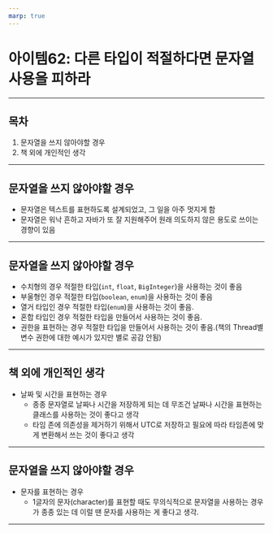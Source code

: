 ```yaml
---
marp: true
---
```


# 아이템62: 다른 타입이 적절하다면 문자열 사용을 피하라

---

## 목차

1. 문자열을 쓰지 않아야할 경우
2. 책 외에 개인적인 생각

---

## 문자열을 쓰지 않아야할 경우

- 문자열은 텍스트를 표현하도록 설계되었고, 그 일을 아주 멋지게 함
- 문자열은 워낙 흔하고 자바가 또 잘 지원해주어 원래 의도하지 않은 용도로 쓰이는 경향이 있음

---

## 문자열을 쓰지 않아야할 경우

- 수치형의 경우 적절한 타입(`int`, `float`, `BigInteger`)을 사용하는 것이 좋음
- 부울형인 경우 적절한 타입(`boolean`, `enum`)을 사용하는 것이 좋음
- 열거 타입인 경우 적절한 타입(`enum`)을 사용하는 것이 좋음.
- 혼합 타입인 경우 적절한 타입을 만들어서 사용하는 것이 좋음.
- 권한을 표현하는 경우 적절한 타입을 만들어서 사용하는 것이 좋음.(책의 Thread별 변수 권한에 대한 예시가 있지만 별로 공감 안됨)

---

## 책 외에 개인적인 생각

- 날짜 및 시간을 표현하는 경우
  - 종종 문자열로 날짜나 시간을 저장하게 되는 데 무조건 날짜나 시간을 표현하는 클래스를 사용하는 것이 좋다고 생각
  - 타임 존에 의존성을 제거하기 위해서 UTC로 저장하고 필요에 따라 타임존에 맞게 변환해서 쓰는 것이 좋다고 생각

---

## 문자열을 쓰지 않아야할 경우

- 문자를 표현하는 경우
  - 1글자의 문자(character)를 표현할 때도 무의식적으로 문자열을 사용하는 경우가 종종 있는 데 이럴 땐 문자를 사용하는 게 좋다고 생각.

---

